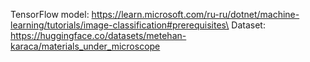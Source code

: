 TensorFlow model: https://learn.microsoft.com/ru-ru/dotnet/machine-learning/tutorials/image-classification#prerequisites\
Dataset: https://huggingface.co/datasets/metehan-karaca/materials_under_microscope
